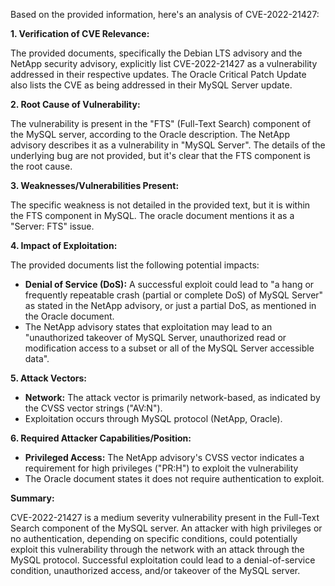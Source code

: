 Based on the provided information, here's an analysis of CVE-2022-21427:

**1. Verification of CVE Relevance:**

The provided documents, specifically the Debian LTS advisory and the NetApp security advisory, explicitly list CVE-2022-21427 as a vulnerability addressed in their respective updates. The Oracle Critical Patch Update also lists the CVE as being addressed in their MySQL Server update.

**2. Root Cause of Vulnerability:**

The vulnerability is present in the "FTS" (Full-Text Search) component of the MySQL server, according to the Oracle description. The NetApp advisory describes it as a vulnerability in "MySQL Server". The details of the underlying bug are not provided, but it's clear that the FTS component is the root cause.

**3. Weaknesses/Vulnerabilities Present:**

The specific weakness is not detailed in the provided text, but it is within the FTS component in MySQL. The oracle document mentions it as a "Server: FTS" issue.

**4. Impact of Exploitation:**

The provided documents list the following potential impacts:
   - **Denial of Service (DoS):**  A successful exploit could lead to "a hang or frequently repeatable crash (partial or complete DoS) of MySQL Server" as stated in the NetApp advisory, or just a partial DoS, as mentioned in the Oracle document.
   - The NetApp advisory states that exploitation may lead to an "unauthorized takeover of MySQL Server, unauthorized read or modification access to a subset or all of the MySQL Server accessible data".

**5. Attack Vectors:**

   - **Network:** The attack vector is primarily network-based, as indicated by the CVSS vector strings ("AV:N").
  - Exploitation occurs through MySQL protocol (NetApp, Oracle).

**6. Required Attacker Capabilities/Position:**

   - **Privileged Access:** The NetApp advisory's CVSS vector indicates a requirement for high privileges ("PR:H") to exploit the vulnerability
   -  The Oracle document states it does not require authentication to exploit.

**Summary:**

CVE-2022-21427 is a medium severity vulnerability present in the Full-Text Search component of the MySQL server. An attacker with high privileges or no authentication, depending on specific conditions, could potentially exploit this vulnerability through the network with an attack through the MySQL protocol. Successful exploitation could lead to a denial-of-service condition, unauthorized access, and/or takeover of the MySQL server.